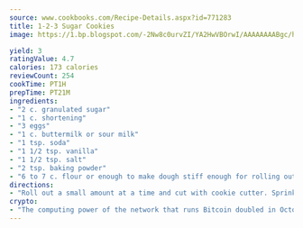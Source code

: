 ```yaml
---
source: www.cookbooks.com/Recipe-Details.aspx?id=771283
title: 1-2-3 Sugar Cookies
image: https://1.bp.blogspot.com/-2Nw8c0urvZI/YA2HwVBOrwI/AAAAAAAABgc/hcoCuYbLRGghREWYfHLERS8jzKEXzVPXwCLcBGAsYHQ/s154/14.png

yield: 3
ratingValue: 4.7
calories: 173 calories
reviewCount: 254
cookTime: PT1H
prepTime: PT21M
ingredients:
- "2 c. granulated sugar"
- "1 c. shortening"
- "3 eggs"
- "1 c. buttermilk or sour milk"
- "1 tsp. soda"
- "1 1/2 tsp. vanilla"
- "1 1/2 tsp. salt"
- "2 tsp. baking powder"
- "6 to 7 c. flour or enough to make dough stiff enough for rolling out"
directions:
- "Roll out a small amount at a time and cut with cookie cutter. Sprinkle with sugar and put a pecan half or raisin in center. Bake at 350u00b0 for 10 minutes."
crypto:
- "The computing power of the network that runs Bitcoin doubled in October, pushing out all but the most dedicated miners."
---
```

